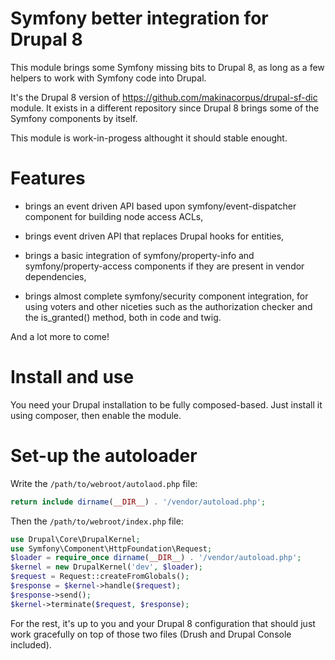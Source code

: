 # Symfony better integration for Drupal 8

This module brings some Symfony missing bits to Drupal 8, as long as a few
helpers to work with Symfony code into Drupal.

It's the Drupal 8 version of https://github.com/makinacorpus/drupal-sf-dic
module. It exists in a different repository since Drupal 8 brings some of the
Symfony components by itself.

This module is work-in-progess althought it should stable enought.

# Features

 - brings an event driven API based upon symfony/event-dispatcher component
   for building node access ACLs,

 - brings event driven API that replaces Drupal hooks for entities,

 - brings a basic integration of symfony/property-info and
   symfony/property-access components if they are present in vendor
   dependencies,

 - brings almost complete symfony/security component integration, for using
   voters and other niceties such as the authorization checker and the
   is_granted() method, both in code and twig.

And a lot more to come!

# Install and use

You need your Drupal installation to be fully composed-based.
Just install it using composer, then enable the module.

# Set-up the autoloader

Write the ``/path/to/webroot/autolaod.php`` file:

```php
return include dirname(__DIR__) . '/vendor/autoload.php';
```

Then the ``/path/to/webroot/index.php`` file:

```php
use Drupal\Core\DrupalKernel;
use Symfony\Component\HttpFoundation\Request;
$loader = require_once dirname(__DIR__) . '/vendor/autoload.php';
$kernel = new DrupalKernel('dev', $loader);
$request = Request::createFromGlobals();
$response = $kernel->handle($request);
$response->send();
$kernel->terminate($request, $response);
```

For the rest, it's up to you and your Drupal 8 configuration that should just
work gracefully on top of those two files (Drush and Drupal Console included).
